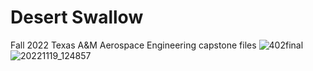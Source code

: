 # Desert Swallow

Fall 2022 Texas A&M Aerospace Engineering capstone files
![402final](https://github.com/DesertSwallow/402Design/assets/32291939/54cfb26b-e1e7-43a9-b0f0-83f8b4b608dc)
![20221119_124857](https://github.com/DesertSwallow/402Design/assets/32291939/2a33df06-2475-46dd-bc3f-218ac693e3c4)
